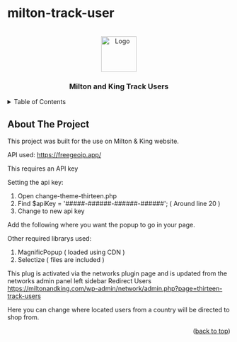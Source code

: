 # milton-track-user

<div id="top"></div>
<!--
*** Thanks for checking out the Best-README-Template. If you have a suggestion
*** that would make this better, please fork the repo and create a pull request
*** or simply open an issue with the tag "enhancement".
*** Don't forget to give the project a star!
*** Thanks again! Now go create something AMAZING! :D
-->



<!-- PROJECT SHIELDS -->
<!--
*** I'm using markdown "reference style" links for readability.
*** Reference links are enclosed in brackets [ ] instead of parentheses ( ).
*** See the bottom of this document for the declaration of the reference variables
*** for contributors-url, forks-url, etc. This is an optional, concise syntax you may use.
*** https://www.markdownguide.org/basic-syntax/#reference-style-links
-->

<!-- PROJECT LOGO -->
<br />
<div align="center">
    <img src="https://s29938.pcdn.co/uk/wp-content/uploads/sites/4/2018/12/logo.svg" alt="Logo" width="80" height="80">
<h3 align="center">Milton and King Track Users</h3>
</div>

<!-- TABLE OF CONTENTS -->
<details>
  <summary>Table of Contents</summary>
  <ol>
    <li>
      <a href="#about-the-project">About The Project</a>
    </li>
  </ol>
</details>



<!-- ABOUT THE PROJECT -->
## About The Project

This project was built for the use on Milton & King website.

API used: https://freegeoip.app/

This requires an API key

Setting the api key:

1. Open change-theme-thirteen.php 
2. Find $apiKey = '#####-######-######-######'; ( Around line 20 )
3. Change to new api key

Add the following where you want the popup to go in your page. 
<?php do_action('check_location'); ?>

Other required librarys used:

1. MagnificPopup ( loaded using CDN )
2. Selectize ( files are included )

This plug is activated via the networks plugin page and is updated from the networks admin panel left sidebar Redirect Users
https://miltonandking.com/wp-admin/network/admin.php?page=thirteen-track-users

Here you can change where located users from a country will be directed to shop from.

<p align="right">(<a href="#top">back to top</a>)</p>


